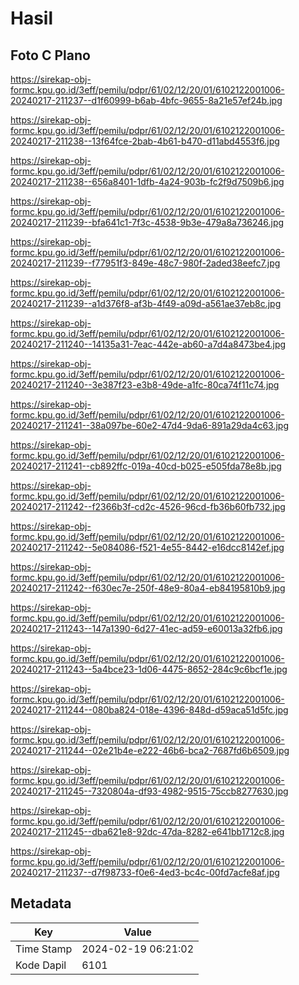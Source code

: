 # Hasil

## Foto C Plano

https://sirekap-obj-formc.kpu.go.id/3eff/pemilu/pdpr/61/02/12/20/01/6102122001006-20240217-211237--d1f60999-b6ab-4bfc-9655-8a21e57ef24b.jpg

https://sirekap-obj-formc.kpu.go.id/3eff/pemilu/pdpr/61/02/12/20/01/6102122001006-20240217-211238--13f64fce-2bab-4b61-b470-d11abd4553f6.jpg

https://sirekap-obj-formc.kpu.go.id/3eff/pemilu/pdpr/61/02/12/20/01/6102122001006-20240217-211238--656a8401-1dfb-4a24-903b-fc2f9d7509b6.jpg

https://sirekap-obj-formc.kpu.go.id/3eff/pemilu/pdpr/61/02/12/20/01/6102122001006-20240217-211239--bfa641c1-7f3c-4538-9b3e-479a8a736246.jpg

https://sirekap-obj-formc.kpu.go.id/3eff/pemilu/pdpr/61/02/12/20/01/6102122001006-20240217-211239--f77951f3-849e-48c7-980f-2aded38eefc7.jpg

https://sirekap-obj-formc.kpu.go.id/3eff/pemilu/pdpr/61/02/12/20/01/6102122001006-20240217-211239--a1d376f8-af3b-4f49-a09d-a561ae37eb8c.jpg

https://sirekap-obj-formc.kpu.go.id/3eff/pemilu/pdpr/61/02/12/20/01/6102122001006-20240217-211240--14135a31-7eac-442e-ab60-a7d4a8473be4.jpg

https://sirekap-obj-formc.kpu.go.id/3eff/pemilu/pdpr/61/02/12/20/01/6102122001006-20240217-211240--3e387f23-e3b8-49de-a1fc-80ca74f11c74.jpg

https://sirekap-obj-formc.kpu.go.id/3eff/pemilu/pdpr/61/02/12/20/01/6102122001006-20240217-211241--38a097be-60e2-47d4-9da6-891a29da4c63.jpg

https://sirekap-obj-formc.kpu.go.id/3eff/pemilu/pdpr/61/02/12/20/01/6102122001006-20240217-211241--cb892ffc-019a-40cd-b025-e505fda78e8b.jpg

https://sirekap-obj-formc.kpu.go.id/3eff/pemilu/pdpr/61/02/12/20/01/6102122001006-20240217-211242--f2366b3f-cd2c-4526-96cd-fb36b60fb732.jpg

https://sirekap-obj-formc.kpu.go.id/3eff/pemilu/pdpr/61/02/12/20/01/6102122001006-20240217-211242--5e084086-f521-4e55-8442-e16dcc8142ef.jpg

https://sirekap-obj-formc.kpu.go.id/3eff/pemilu/pdpr/61/02/12/20/01/6102122001006-20240217-211242--f630ec7e-250f-48e9-80a4-eb84195810b9.jpg

https://sirekap-obj-formc.kpu.go.id/3eff/pemilu/pdpr/61/02/12/20/01/6102122001006-20240217-211243--147a1390-6d27-41ec-ad59-e60013a32fb6.jpg

https://sirekap-obj-formc.kpu.go.id/3eff/pemilu/pdpr/61/02/12/20/01/6102122001006-20240217-211243--5a4bce23-1d06-4475-8652-284c9c6bcf1e.jpg

https://sirekap-obj-formc.kpu.go.id/3eff/pemilu/pdpr/61/02/12/20/01/6102122001006-20240217-211244--080ba824-018e-4396-848d-d59aca51d5fc.jpg

https://sirekap-obj-formc.kpu.go.id/3eff/pemilu/pdpr/61/02/12/20/01/6102122001006-20240217-211244--02e21b4e-e222-46b6-bca2-7687fd6b6509.jpg

https://sirekap-obj-formc.kpu.go.id/3eff/pemilu/pdpr/61/02/12/20/01/6102122001006-20240217-211245--7320804a-df93-4982-9515-75ccb8277630.jpg

https://sirekap-obj-formc.kpu.go.id/3eff/pemilu/pdpr/61/02/12/20/01/6102122001006-20240217-211245--dba621e8-92dc-47da-8282-e641bb1712c8.jpg

https://sirekap-obj-formc.kpu.go.id/3eff/pemilu/pdpr/61/02/12/20/01/6102122001006-20240217-211237--d7f98733-f0e6-4ed3-bc4c-00fd7acfe8af.jpg


## Metadata

| Key        | Value               |
| ---------- | ------------------- |
| Time Stamp | 2024-02-19 06:21:02 |
| Kode Dapil | 6101                |




